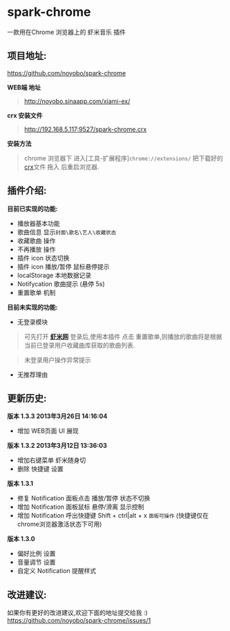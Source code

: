 spark-chrome
============

一款用在Chrome 浏览器上的 虾米音乐 插件

项目地址:
--------
<https://github.com/noyobo/spark-chrome>

**WEB端 地址**
><http://noyobo.sinaapp.com/xiami-ex/>

**crx 安装文件**
><http://192.168.5.117:9527/spark-chrome.crx>

**安装方法**
>chrome 浏览器下 进入[工具-扩展程序]``chrome://extensions/`` 把下载好的 [crx]文件 拖入 后重启浏览器.

插件介绍:
------
**目前已实现的功能:**
*	播放器基本功能
*	歌曲信息 显示`封面\歌名\艺人\收藏状态`
*	收藏歌曲 操作
*	不再播放 操作
*	插件 icon 状态切换
*	插件 icon 播放/暂停 鼠标悬停提示
*	localStorage 本地数据记录 
*	Notifycation 歌曲提示 (悬停 5s)
*	重置歌单 机制

**目前未实现的功能:**
*	无登录模块

  >可先打开 **[虾米网]** 登录后,使用本插件 点击 重置歌单,则播放的歌曲将是根据当前已登录用户收藏曲库获取的歌曲列表.
  
  >未登录用户操作异常提示

*	无推荐理由

更新历史:
---------

**版本 1.3.3 2013年3月26日 14:16:04**
*	增加 WEB页面 UI 展现

**版本 1.3.2 2013年3月12日 13:36:03**
*	增加右键菜单 虾米随身切 
*	删除 快捷键 设置

**版本 1.3.1**
*	修复 Notification 面板点击 播放/暂停 状态不切换
*	增加 Notification 面板鼠标 悬停/滑离 显示控制
*	增加 Notification 呼出快捷键  Shift + ctrl|alt + x  `面板可操作` (快捷键仅在chrome浏览器激活状态下可用)

**版本 1.3.0**
*	偏好比例 设置
*	音量调节 设置
*	自定义 Notification 提醒样式

改进建议:
---------
如果你有更好的改进建议,欢迎下面的地址提交给我 :)
<https://github.com/noyobo/spark-chrome/issues/1>

[crx]: http://192.168.5.117:9527/spark-chrome.crx
[虾米网]: http://www.xiami.com/ "虾米音乐网"
